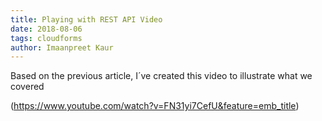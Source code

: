 ```yaml
---
title: Playing with REST API Video 
date: 2018-08-06
tags: cloudforms
author: Imaanpreet Kaur
---
```


Based on the previous article, I´ve created this video to illustrate what we covered

 (<https://www.youtube.com/watch?v=FN31yi7CefU&feature=emb_title>)
